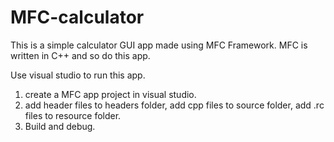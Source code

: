 # MFC-calculator
This is a simple calculator GUI app made using MFC Framework. MFC is written in C++ and so do this app.

Use visual studio to run this app. 

1. create a MFC app project in visual studio.
2. add header files to headers folder, add cpp files to source folder, add .rc files to resource folder.
3. Build and debug.


